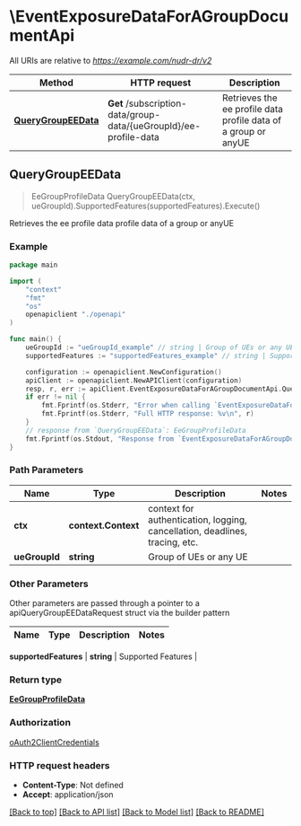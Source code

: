 # \EventExposureDataForAGroupDocumentApi

All URIs are relative to *https://example.com/nudr-dr/v2*

Method | HTTP request | Description
------------- | ------------- | -------------
[**QueryGroupEEData**](EventExposureDataForAGroupDocumentApi.md#QueryGroupEEData) | **Get** /subscription-data/group-data/{ueGroupId}/ee-profile-data | Retrieves the ee profile data profile data of a group or anyUE



## QueryGroupEEData

> EeGroupProfileData QueryGroupEEData(ctx, ueGroupId).SupportedFeatures(supportedFeatures).Execute()

Retrieves the ee profile data profile data of a group or anyUE

### Example

```go
package main

import (
    "context"
    "fmt"
    "os"
    openapiclient "./openapi"
)

func main() {
    ueGroupId := "ueGroupId_example" // string | Group of UEs or any UE
    supportedFeatures := "supportedFeatures_example" // string | Supported Features (optional)

    configuration := openapiclient.NewConfiguration()
    apiClient := openapiclient.NewAPIClient(configuration)
    resp, r, err := apiClient.EventExposureDataForAGroupDocumentApi.QueryGroupEEData(context.Background(), ueGroupId).SupportedFeatures(supportedFeatures).Execute()
    if err != nil {
        fmt.Fprintf(os.Stderr, "Error when calling `EventExposureDataForAGroupDocumentApi.QueryGroupEEData``: %v\n", err)
        fmt.Fprintf(os.Stderr, "Full HTTP response: %v\n", r)
    }
    // response from `QueryGroupEEData`: EeGroupProfileData
    fmt.Fprintf(os.Stdout, "Response from `EventExposureDataForAGroupDocumentApi.QueryGroupEEData`: %v\n", resp)
}
```

### Path Parameters


Name | Type | Description  | Notes
------------- | ------------- | ------------- | -------------
**ctx** | **context.Context** | context for authentication, logging, cancellation, deadlines, tracing, etc.
**ueGroupId** | **string** | Group of UEs or any UE | 

### Other Parameters

Other parameters are passed through a pointer to a apiQueryGroupEEDataRequest struct via the builder pattern


Name | Type | Description  | Notes
------------- | ------------- | ------------- | -------------

 **supportedFeatures** | **string** | Supported Features | 

### Return type

[**EeGroupProfileData**](EeGroupProfileData.md)

### Authorization

[oAuth2ClientCredentials](../README.md#oAuth2ClientCredentials)

### HTTP request headers

- **Content-Type**: Not defined
- **Accept**: application/json

[[Back to top]](#) [[Back to API list]](../README.md#documentation-for-api-endpoints)
[[Back to Model list]](../README.md#documentation-for-models)
[[Back to README]](../README.md)

